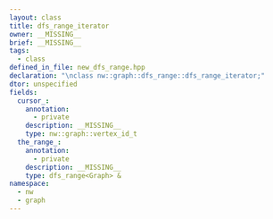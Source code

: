 ```yaml
---
layout: class
title: dfs_range_iterator
owner: __MISSING__
brief: __MISSING__
tags:
  - class
defined_in_file: new_dfs_range.hpp
declaration: "\nclass nw::graph::dfs_range::dfs_range_iterator;"
dtor: unspecified
fields:
  cursor_:
    annotation:
      - private
    description: __MISSING__
    type: nw::graph::vertex_id_t
  the_range_:
    annotation:
      - private
    description: __MISSING__
    type: dfs_range<Graph> &
namespace:
  - nw
  - graph
---
```


```{index}  dfs_range_iterator
```

